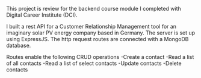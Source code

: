 This project is review for the backend course module I completed with Digital Career Institute (DCI). 

I built a rest API for a Customer Relationship Management tool for an imaginary solar PV energy company based in Germany.
The server is set up using ExpressJS.
The http request routes are connected with a MongoDB database.

Routes enable the following CRUD operations
-Create a contact
-Read a list of all contacts
-Read a list of select contacts
-Update contacts
-Delete contacts
